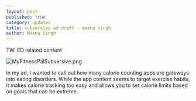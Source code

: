 ```yaml
---
layout: post
published: true
category: updates
title: subversive ad draft - meenu singh
author: Meenu Singh
---
```

TW: ED related content

![MyFitnessPalSubversive.png]({{site.baseurl}}/assets/MyFitnessPalSubversive.png)

In my ad, I wanted to call out how many calorie counting apps are gateways into eating disorders. While the app content seems to target exercise habits, it makes calorie tracking too easy and allows you to set calorie limits based on goals that can be extreme.